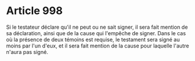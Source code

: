 # Article 998

Si le testateur déclare qu'il ne peut ou ne sait signer, il sera fait mention de sa déclaration, ainsi que de la cause qui l'empêche de signer.   Dans le cas où la présence de deux témoins est requise, le testament sera signé au moins par l'un d'eux, et il sera fait mention de la cause pour laquelle l'autre n'aura pas signé.